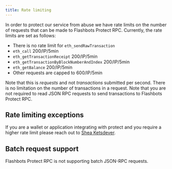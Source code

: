 ```yaml
---
title: Rate limiting
---
```


In order to protect our service from abuse we have rate limits on the number of requests that can be made to Flashbots Protect RPC. Currently, the rate limits are set as follows:

- There is no rate limit for `eth_sendRawTransaction`
- `eth_call` 200/IP/5min
- `eth_getTransactionReceipt` 200/IP/5min
- `eth_getTransactionByBlockNumberAndIndex` 200/IP/5min
- `eth_getBalance` 200/IP/5min
- Other requests are capped to 600/IP/5min

Note that this is _requests_ and not _transactions_ submitted per second. There is no limitation on the number of transactions in a request. Note that you are not required to read JSON RPC requests to send transactions to Flashbots Protect RPC.

## Rate limiting exceptions

If you are a wallet or application integrating with protect and you require a higher rate limit please reach out to [Shea Ketsdever](https://twitter.com/SheaKetsdever).

## Batch request support

Flashbots Protect RPC is not supporting batch JSON-RPC requests.
